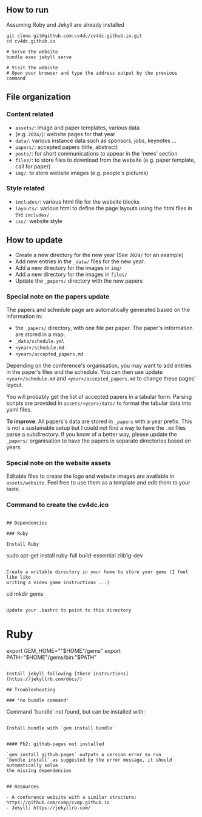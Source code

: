 
## How to run
Assuming Ruby and Jekyll are already installed 
```
git clone git@github.com:cv4dc/cv4dc.github.io.git
cd cv4dc.github.io

# Serve the website
bundle exec jekyll serve

# Visit the webiste
# Open your browser and type the address output by the previous command
```

## File organization

### Content related
- `assets/`: image and paper templates, various data
- <year> (e.g. `2024/`): website pages for that year 
- `data/`: various instance data such as sponsors, jobs, keynotes ...
- `papers/`: accepted papers (title, abstract)
- `posts/`: for short communications to appear in the 'news' section
- `files/`: to store files to download from the website (e.g. paper template,
  call for paper)
- `img/`: to store website images (e.g. people's pictures)

### Style related
- `includes/`: various html file for the website blocks
- `layouts/`: various html to define the page layouts using the html files in the `includes/`
- `css/`: website style


## How to update

- Create a new directory for the new year (See `2024/` for an example)
- Add new entries in the `_data/` files for the new year.
- Add a new directory for the images in `img/`
- Add a new directory for the images in `files/`
- Update the `_papers/` directory with the new papers 

### Special note on the papers update

The papers and schedule page are automatically generated based on the
information in:
- the `_papers/` directory, with one file per paper. The paper's information
  are stored in a map. 
- `_data/schedule.yml`
- `<year>/schedule.md`
- `<year>/accepted_papers.md` 

Depending on the conference's organisation, you may want to add entries in the
paper's files and the schedule. You can then use update `<year>/schedule.md`
and `<year>/accepted_papers.md` to change these pages' layout. 

You will probably get the list of accepted papers in a tabular form. Parsing
scripts are provided in `assets/<year>/data/` to format the tabular data into
yaml files.

**To improve**: All papers's data are stored in `_papers` with a year prefix.
This is not a sustainable setup but I could not find a way to have the `.md`
files parse a subdirectory. If you know of a better way, please update the
`_papers/` organisation to have the papers in separate directories based on
years.


### Special note on the website assets

Editable files to create the logo and website images are available in
`assets/website`. Feel free to use them as a template and edit them to your
taste.

### Command to create the cv4dc.ico

```convert cv4dc-256.png cv4dc-128.png cv4dc-64.png cv4dc-48.png cv4dc-32.png cv4dc-16.png cv4dc.ico'''

## Dependencies

### Ruby

Install Ruby
```
sudo apt-get install ruby-full build-essential zlib1g-dev
```

Create a writable directory in your home to store your gems (I feel like like
writing a video game instructions ...)
```
cd
mkdir gems
```

Update your .bashrc to point to this directory
```
# Ruby
export GEM_HOME=""$HOME"/gems"
export PATH="$HOME"/gems/bin:"$PATH"
```

Install jekyll following [these instructions](https://jekyllrb.com/docs/)

## Troubleshooting

### 'no bundle command'
```
Command 'bundle' not found, but can be installed with:
```

Install bundle with `gem install bundle`


#### Pb2: github-pages not installed

`gem install github-pages` outputs a version error so run 
`bundle install` as suggested by the error message, it should automatically solve
the missing dependencies


## Resources

- A conference website with a similar structure: https://github.com/cvmp/cvmp.github.io 
- Jekyll: https://jekyllrb.com/
